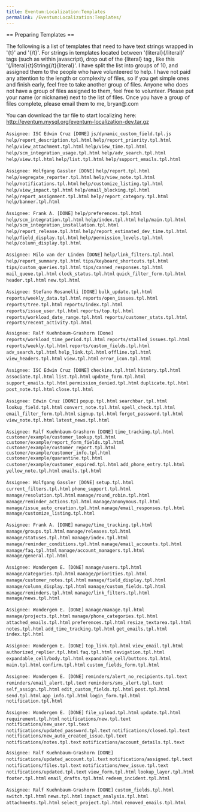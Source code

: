 ```yaml
---
title: Eventum:Localization:Templates
permalink: /Eventum:Localization:Templates/
---
```


== Preparing Templates ==

The following is a list of templates that need to have text strings wrapped in '{t}' and '{/t}'. For strings in templates located between '{literal}{/literal}' tags (such as within javascript), drop out of the {literal} tag , like this '{/literal}{t}String{/t}{literal}'. I have split the list into groups of 10, and assigned them to the people who have volunteered to help. I have not paid any attention to the length or complexity of files, so if you get simple ones and finish early, feel free to take another group of files. Anyone who does not have a group of files assigned to them, feel free to volunteer. Please put your name (or nickname) next to the list of files. Once you have a group of files complete, please email them to me, bryan@<the name of my company>.com

You can download the tar file to start localizing here: <http://eventum.mysql.org/eventum-localization-dev.tar.gz>

`Assignee: ISC Edwin Cruz [DONE]`
`js/dynamic_custom_field.tpl.js`
`help/report_description.tpl.html`
`help/report_priority.tpl.html`
`help/view_attachment.tpl.html`
`help/view_time.tpl.html`
`help/scm_integration_usage.tpl.html`
`help/adv_search.tpl.html`
`help/view.tpl.html`
`help/list.tpl.html`
`help/support_emails.tpl.html`

`Assignee: Wolfgang Gassler [DONE]`
`help/report.tpl.html`
`help/segregate_reporter.tpl.html`
`help/view_note.tpl.html`
`help/notifications.tpl.html`
`help/customize_listing.tpl.html`
`help/view_impact.tpl.html`
`help/email_blocking.tpl.html`
`help/report_assignment.tpl.html`
`help/report_category.tpl.html`
`help/banner.tpl.html`

`Assignee: Frank A. [DONE]`
`help/preferences.tpl.html`
`help/scm_integration.tpl.html`
`help/index.tpl.html`
`help/main.tpl.html`
`help/scm_integration_installation.tpl.html`
`help/report_release.tpl.html`
`help/report_estimated_dev_time.tpl.html`
`help/field_display.tpl.html`
`help/permission_levels.tpl.html`
`help/column_display.tpl.html`

`Assignee: Milo van der Linden [DONE]`
`help/link_filters.tpl.html`
`help/report_summary.tpl.html`
`tips/keyboard_shortcuts.tpl.html`
`tips/custom_queries.tpl.html`
`tips/canned_responses.tpl.html`
`mail_queue.tpl.html`
`clock_status.tpl.html`
`quick_filter_form.tpl.html`
`header.tpl.html`
`new.tpl.html`

`Assignee: Stefano Rosanelli [DONE]`
`bulk_update.tpl.html`
`reports/weekly_data.tpl.html`
`reports/open_issues.tpl.html`
`reports/tree.tpl.html`
`reports/index.tpl.html`
`reports/issue_user.tpl.html`
`reports/top.tpl.html`
`reports/workload_date_range.tpl.html`
`reports/customer_stats.tpl.html`
`reports/recent_activity.tpl.html`

`Assignee: Ralf Kuehnbaum-Grashorn [Done]`
`reports/workload_time_period.tpl.html`
`reports/stalled_issues.tpl.html`
`reports/weekly.tpl.html`
`reports/custom_fields.tpl.html`
`adv_search.tpl.html`
`help_link.tpl.html`
`offline.tpl.html`
`view_headers.tpl.html`
`view.tpl.html`
`error_icon.tpl.html`

`Assignee: ISC Edwin Cruz [DONE]`
`checkins.tpl.html`
`history.tpl.html`
`associate.tpl.html`
`list.tpl.html`
`update_form.tpl.html`
`support_emails.tpl.html`
`permission_denied.tpl.html`
`duplicate.tpl.html`
`post_note.tpl.html`
`close.tpl.html`

`Assignee: Edwin Cruz [DONE]`
`popup.tpl.html`
`searchbar.tpl.html`
`lookup_field.tpl.html`
`convert_note.tpl.html`
`spell_check.tpl.html`
`email_filter_form.tpl.html`
`signup.tpl.html`
`forgot_password.tpl.html`
`view_note.tpl.html`
`latest_news.tpl.html`

`Assignee: Ralf Kuehnbaum-Grashorn [DONE]`
`time_tracking.tpl.html`
`customer/example/customer_lookup.tpl.html`
`customer/example/report_form_fields.tpl.html`
`customer/example/customer_report.tpl.html`
`customer/example/customer_info.tpl.html`
`customer/example/quarantine.tpl.html`
`customer/example/customer_expired.tpl.html`
`add_phone_entry.tpl.html`
`yellow_note.tpl.html`
`emails.tpl.html`

`Assignee: Wolfgang Gassler [DONE]`
`setup.tpl.html`
`current_filters.tpl.html`
`phone_support.tpl.html`
`manage/resolution.tpl.html`
`manage/round_robin.tpl.html`
`manage/reminder_actions.tpl.html`
`manage/anonymous.tpl.html`
`manage/issue_auto_creation.tpl.html`
`manage/email_responses.tpl.html`
`manage/customize_listing.tpl.html`

`Assignee: Frank A. [DONE]`
`manage/time_tracking.tpl.html`
`manage/groups.tpl.html`
`manage/releases.tpl.html`
`manage/statuses.tpl.html`
`manage/index.tpl.html`
`manage/reminder_conditions.tpl.html`
`manage/email_accounts.tpl.html`
`manage/faq.tpl.html`
`manage/account_managers.tpl.html`
`manage/general.tpl.html`

`Assignee: Wondergem E. [DONE]`
`manage/users.tpl.html`
`manage/categories.tpl.html`
`manage/priorities.tpl.html`
`manage/customer_notes.tpl.html`
`manage/field_display.tpl.html`
`manage/column_display.tpl.html`
`manage/custom_fields.tpl.html`
`manage/reminders.tpl.html`
`manage/link_filters.tpl.html`
`manage/news.tpl.html`

`Assignee: Wondergem E. [DONE]`
`manage/manage.tpl.html`
`manage/projects.tpl.html`
`manage/phone_categories.tpl.html`
`attached_emails.tpl.html`
`preferences.tpl.html`
`resize_textarea.tpl.html`
`notes.tpl.html`
`add_time_tracking.tpl.html`
`get_emails.tpl.html`
`index.tpl.html`

`Assignee: Wondergem E. [DONE]`
`top_link.tpl.html`
`view_email.tpl.html`
`authorized_replier.tpl.html`
`faq.tpl.html`
`navigation.tpl.html`
`expandable_cell/body.tpl.html`
`expandable_cell/buttons.tpl.html`
`main.tpl.html`
`confirm.tpl.html`
`custom_fields_form.tpl.html`

`Assignee: Wondergem E. [DONE]`
`reminders/alert_no_recipients.tpl.text`
`reminders/email_alert.tpl.text`
`reminders/sms_alert.tpl.text`
`self_assign.tpl.html`
`edit_custom_fields.tpl.html`
`post.tpl.html`
`send.tpl.html`
`app_info.tpl.html`
`login_form.tpl.html`
`notification.tpl.html`

`Assignee: Wondergem E. [DONE]`
`file_upload.tpl.html`
`update.tpl.html`
`requirement.tpl.html`
`notifications/new.tpl.text`
`notifications/new_user.tpl.text`
`notifications/updated_password.tpl.text`
`notifications/closed.tpl.text`
`notifications/new_auto_created_issue.tpl.text`
`notifications/notes.tpl.text`
`notifications/account_details.tpl.text`

`Assignee: Ralf Kuehnbaum-Grashorn [DONE]`
`notifications/updated_account.tpl.text`
`notifications/assigned.tpl.text`
`notifications/files.tpl.text`
`notifications/new_issue.tpl.text`
`notifications/updated.tpl.text`
`view_form.tpl.html`
`lookup_layer.tpl.html`
`footer.tpl.html`
`email_drafts.tpl.html`
`redeem_incident.tpl.html`

`Assignee: Ralf Kuehnbaum-Grashorn [DONE]`
`custom_fields.tpl.html`
`switch.tpl.html`
`news.tpl.html`
`impact_analysis.tpl.html`
`attachments.tpl.html`
`select_project.tpl.html`
`removed_emails.tpl.html`